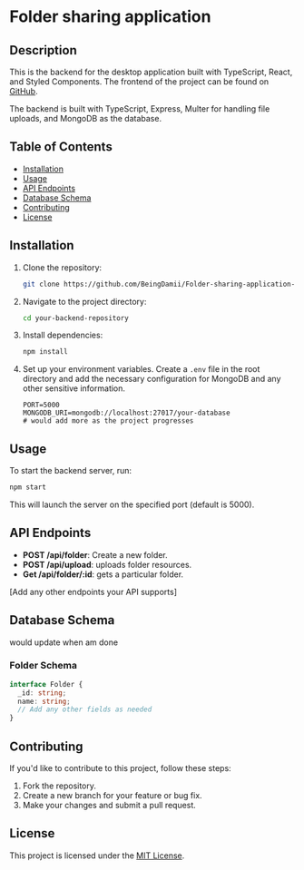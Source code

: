 # Folder sharing application

## Description

This is the backend for the desktop application built with TypeScript, React, and Styled Components. The frontend of the project can be found on [GitHub](https://github.com/BeingDamii/Folder-sharing-application-frontend).

The backend is built with TypeScript, Express, Multer for handling file uploads, and MongoDB as the database.

## Table of Contents

- [Installation](#installation)
- [Usage](#usage)
- [API Endpoints](#api-endpoints)
- [Database Schema](#database-schema)
- [Contributing](#contributing)
- [License](#license)

## Installation

1. Clone the repository:

   ```bash
   git clone https://github.com/BeingDamii/Folder-sharing-application-backend.git
   ```

2. Navigate to the project directory:

   ```bash
   cd your-backend-repository
   ```

3. Install dependencies:

   ```bash
   npm install
   ```

4. Set up your environment variables. Create a `.env` file in the root directory and add the necessary configuration for MongoDB and any other sensitive information.

   ```env
   PORT=5000
   MONGODB_URI=mongodb://localhost:27017/your-database
   # would add more as the project progresses
   ```

## Usage

To start the backend server, run:

```bash
npm start
```

This will launch the server on the specified port (default is 5000).

## API Endpoints

- **POST /api/folder**: Create a new folder.
- **POST /api/upload**: uploads folder resources.
- **Get /api/folder/:id**: gets a particular folder.

[Add any other endpoints your API supports]

## Database Schema

would update when am done

### Folder Schema

```typescript
interface Folder {
  _id: string;
  name: string;
  // Add any other fields as needed
}
```

## Contributing

If you'd like to contribute to this project, follow these steps:

1. Fork the repository.
2. Create a new branch for your feature or bug fix.
3. Make your changes and submit a pull request.

## License

This project is licensed under the [MIT License](LICENSE).
